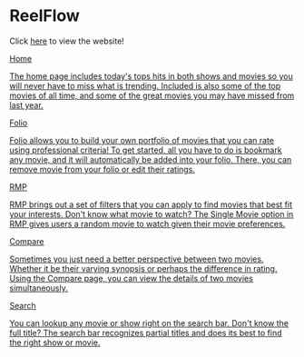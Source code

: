 # ReelFlow

Click [here](https://drivas-val.github.io/reelflow/) to view the website!

<u>Home<u>

The home page includes today's tops hits in both shows and movies so you will never have to miss what is trending. 
Included is also some of the top movies of all time, and some of the great movies you may have missed from last year. 

<u>Folio<u>

Folio allows you to build your own portfolio of movies that you can rate using professional criteria!
To get started, all you have to do is bookmark any movie, and it will automatically be added into your folio.
There, you can remove movie from your folio or edit their ratings. 

<u>RMP<u>

RMP brings out a set of filters that you can apply to find movies that best fit your interests. 
Don't know what movie to watch? The Single Movie option in RMP gives users a random movie to watch given
their movie preferences. 

<u>Compare<u> 

Sometimes you just need a better perspective between two movies. Whether it be their varying synopsis or perhaps
the difference in rating. Using the Compare page, you can view the details of two movies simultaneously. 

<u>Search<u>

You can lookup any movie or show right on the search bar. Don't know the full title? The search bar recognizes partial
titles and does its best to find the right show or movie. 
